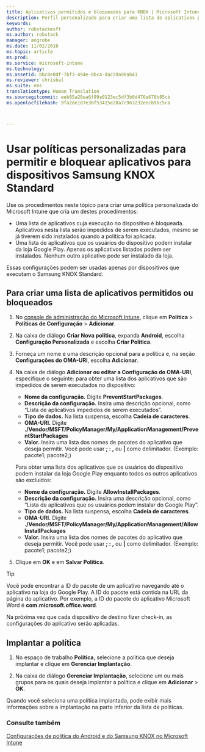 ```yaml
---
title: Aplicativos permitidos e bloqueados para KNOX | Microsoft Intune
description: Perfil personalizado para criar uma lista de aplicativos permitidos e bloqueados para KNOX.
keywords: 
author: robstackmsft
ms.author: robstack
manager: angrobe
ms.date: 11/02/2016
ms.topic: article
ms.prod: 
ms.service: microsoft-intune
ms.technology: 
ms.assetid: bbc8e0df-7bf3-494e-8bc4-dac59a98ab41
ms.reviewer: chrisbal
ms.suite: ems
translationtype: Human Translation
ms.sourcegitcommit: eeb85a28ea6f99a0123ec5df3b0d476a678b85cb
ms.openlocfilehash: 9fa2de1d7e36f53415e28a7c963232eecb9bc5ca



---
```

# <a name="use-custom-policies-to-allow-and-block-apps-for-samsung-knox-standard-devices"></a>Usar políticas personalizadas para permitir e bloquear aplicativos para dispositivos Samsung KNOX Standard

Use os procedimentos neste tópico para criar uma política personalizada do Microsoft Intune que cria um destes procedimentos:

- Uma lista de aplicativos cuja execução no dispositivo é bloqueada. Aplicativos nesta lista serão impedidos de serem executados, mesmo se já tiverem sido instalados quando a política foi aplicada.
- Uma lista de aplicativos que os usuários do dispositivo podem instalar da loja Google Play. Apenas os aplicativos listados podem ser instalados. Nenhum outro aplicativo pode ser instalado da loja.

Essas configurações podem ser usadas apenas por dispositivos que executam o Samsung KNOX Standard.

## <a name="to-create-an-allowed-or-blocked-app-list"></a>Para criar uma lista de aplicativos permitidos ou bloqueados

1. No [console de administração do Microsoft Intune](https://manage.microsoft.com/), clique em **Política** &gt; **Políticas de Configuração** &gt; **Adicionar**.
2. Na caixa de diálogo **Criar Nova política**, expanda **Android**, escolha **Configuração Personalizada** e escolha **Criar Política**.
3. Forneça um nome e uma descrição opcional para a política e, na seção **Configurações do OMA-URI**, escolha **Adicionar**.
4. Na caixa de diálogo **Adicionar ou editar a Configuração do OMA-URI**, especifique o seguinte: para obter uma lista dos aplicativos que são impedidos de serem executados no dispositivo:
    
    - **Nome da configuração.** Digite **PreventStartPackages**.
    - **Descrição da configuração.** Insira uma descrição opcional, como “Lista de aplicativos impedidos de serem executados”.
    -   **Tipo de dados.** Na lista suspensa, escolha **Cadeia de caracteres**.
    -   **OMA-URI.** Digite **./Vendor/MSFT/PolicyManager/My/ApplicationManagement/PreventStartPackages**
    -   **Valor.** Insira uma lista dos nomes de pacotes do aplicativo que deseja permitir. Você pode usar **; : ,** ou **|** como delimitador. (Exemplo: pacote1; pacote2;)

    Para obter uma lista dos aplicativos que os usuários do dispositivo podem instalar da loja Google Play enquanto todos os outros aplicativos são excluídos:

    - **Nome da configuração.** Digite **AllowInstallPackages**.
    - **Descrição da configuração.** Insira uma descrição opcional, como “Lista de aplicativos que os usuários podem instalar do Google Play”.
    - **Tipo de dados.** Na lista suspensa, escolha **Cadeia de caracteres**.
    - **OMA-URI.** Digite **./Vendor/MSFT/PolicyManager/My/ApplicationManagement/AllowInstallPackages**
    - **Valor.** Insira uma lista dos nomes de pacotes do aplicativo que deseja permitir. Você pode usar **; : ,** ou **|** como delimitador. (Exemplo: pacote1; pacote2;)

4. Clique em **OK** e em **Salvar Política**. 

>[!TIP]
> Você pode encontrar a ID do pacote de um aplicativo navegando até o aplicativo na loja do Google Play. A ID do pacote está contida na URL da página do aplicativo. Por exemplo, a ID do pacote do aplicativo Microsoft Word é **com.microsoft.office.word**.

Na próxima vez que cada dispositivo de destino fizer check-in, as configurações do aplicativo serão aplicadas.


## <a name="deploy-the-policy"></a>Implantar a política

1.  No espaço de trabalho **Política**, selecione a política que deseja implantar e clique em **Gerenciar Implantação**.

2.  Na caixa de diálogo **Gerenciar Implantação**, selecione um ou mais grupos para os quais deseja implantar a política e clique em **Adicionar** &gt; **OK**.

 
Quando você seleciona uma política implantada, pode exibir mais informações sobre a implantação na parte inferior da lista de políticas.

### <a name="see-also"></a>Consulte também
[Configurações de política do Android e do Samsung KNOX no Microsoft Intune](android-policy-settings-in-microsoft-intune.md)



<!--HONumber=Nov16_HO1-->


